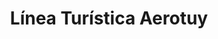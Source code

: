 ---
title: "Línea Turística Aerotuy"
url: /catia-la-mar/linea-turistica-aerotuy/
shop: agencia de viajes
---
